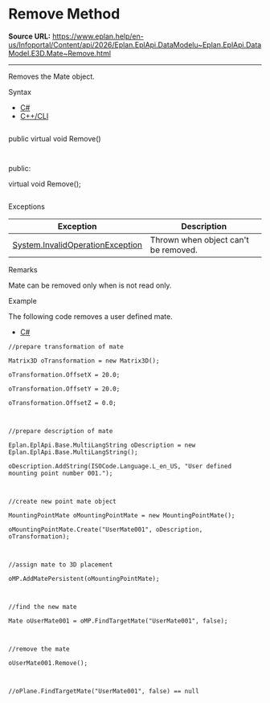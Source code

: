 # Remove Method

**Source URL:** https://www.eplan.help/en-us/Infoportal/Content/api/2026/Eplan.EplApi.DataModelu~Eplan.EplApi.DataModel.E3D.Mate~Remove.html

---

Removes the Mate object.

Syntax

- [C#](#i-syntax-CS)
- [C++/CLI](#i-syntax-CPP2005)

```
```
public virtual void Remove()
```
```

```
```
public:

virtual void Remove();
```
```

Exceptions

| Exception | Description |
| --- | --- |
| [System.InvalidOperationException](#) | Thrown when object can't be removed. |

Remarks

Mate can be removed only when is not read only.

Example

The following code removes a user defined mate.

- [C#](#i-tab-content-60281dac-7b70-4598-9569-dafa85cb943d)

```
//prepare transformation of mate

Matrix3D oTransformation = new Matrix3D();

oTransformation.OffsetX = 20.0;

oTransformation.OffsetY = 20.0;

oTransformation.OffsetZ = 0.0;



//prepare description of mate

Eplan.EplApi.Base.MultiLangString oDescription = new Eplan.EplApi.Base.MultiLangString();

oDescription.AddString(ISOCode.Language.L_en_US, "User defined mounting point number 001.");



//create new point mate object

MountingPointMate oMountingPointMate = new MountingPointMate();

oMountingPointMate.Create("UserMate001", oDescription, oTransformation);



//assign mate to 3D placement

oMP.AddMatePersistent(oMountingPointMate);



//find the new mate

Mate oUserMate001 = oMP.FindTargetMate("UserMate001", false);



//remove the mate

oUserMate001.Remove();



//oPlane.FindTargetMate("UserMate001", false) == null





```

